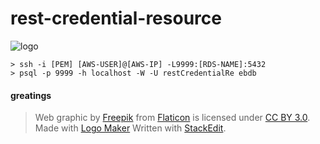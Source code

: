 rest-credential-resource
===================

![logo](http://toto-castaldi.github.io/cdn/images/rest-credential-resource-logo.png "http://logomakr.com/0BKsDJ")

``` 
> ssh -i [PEM] [AWS-USER]@[AWS-IP] -L9999:[RDS-NAME]:5432
> psql -p 9999 -h localhost -W -U restCredentialRe ebdb
```

#### greatings

>Web graphic by <a href="http://www.freepik.com/">Freepik</a> from <a href="http://www.flaticon.com/">Flaticon</a> is licensed under <a href="http://creativecommons.org/licenses/by/3.0/" title="Creative Commons BY 3.0">CC BY 3.0</a>. Made with <a href="http://logomakr.com" title="Logo Maker">Logo Maker</a>
> Written with [StackEdit](https://stackedit.io/).